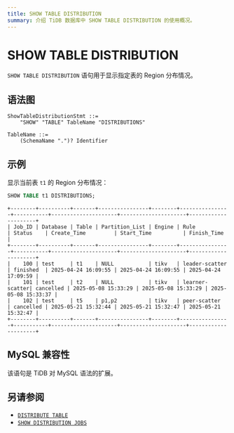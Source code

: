 ```yaml
---
title: SHOW TABLE DISTRIBUTION
summary: 介绍 TiDB 数据库中 SHOW TABLE DISTRIBUTION 的使用概况。
---
```


# SHOW TABLE DISTRIBUTION

`SHOW TABLE DISTRIBUTION` 语句用于显示指定表的 Region 分布情况。

## 语法图

```ebnf+diagram
ShowTableDistributionStmt ::=
    "SHOW" "TABLE" TableName "DISTRIBUTIONS"

TableName ::=
    (SchemaName ".")? Identifier
```

## 示例

显示当前表 `t1` 的 Region 分布情况：

```sql
SHOW TABLE t1 DISTRIBUTIONS;
```

```
+--------+----------+-------+----------------+--------+----------------+-----------+---------------------+---------------------+---------------------+
| Job_ID | Database | Table | Partition_List | Engine | Rule           | Status    | Create_Time         | Start_Time          | Finish_Time         |
+--------+----------+-------+----------------+--------+----------------+-----------+---------------------+---------------------+---------------------+
|    100 | test     | t1    | NULL           | tikv   | leader-scatter | finished  | 2025-04-24 16:09:55 | 2025-04-24 16:09:55 | 2025-04-24 17:09:59 |
|    101 | test     | t2    | NULL           | tikv   | learner-scatter| cancelled | 2025-05-08 15:33:29 | 2025-05-08 15:33:29 | 2025-05-08 15:33:37 |
|    102 | test     | t5    | p1,p2          | tikv   | peer-scatter   | cancelled | 2025-05-21 15:32:44 | 2025-05-21 15:32:47 | 2025-05-21 15:32:47 |
+--------+----------+-------+----------------+--------+----------------+-----------+---------------------+---------------------+---------------------+
```

## MySQL 兼容性

该语句是 TiDB 对 MySQL 语法的扩展。

## 另请参阅

- [`DISTRIBUTE TABLE`](/sql-statements/sql-statement-distribute-table.md)
- [`SHOW DISTRIBUTION JOBS`](/sql-statements/sql-statement-show-distribution-jobs.md)